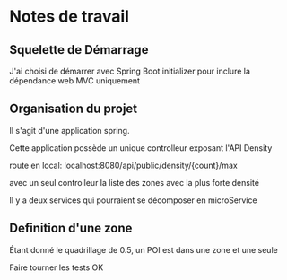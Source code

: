# Notes de travail

## Squelette de Démarrage

J'ai choisi de démarrer avec Spring Boot initializer pour inclure la dépendance web MVC uniquement

## Organisation du projet


Il s'agit d'une application spring.

Cette application possède un unique controlleur exposant l'API Density

route en local: localhost:8080/api/public/density/{count}/max

avec un seul controlleur la liste des zones avec la plus forte densité

Il y a deux services qui pourraient se décomposer en microService

## Definition d'une zone

Étant donné le quadrillage de 0.5, un POI est dans une zone et une seule

Faire tourner les tests OK
